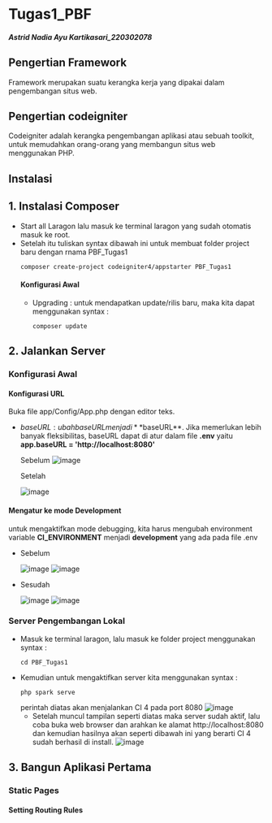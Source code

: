 # Tugas1_PBF
##### Astrid Nadia Ayu Kartikasari_220302078

## Pengertian Framework
  Framework merupakan suatu kerangka kerja yang dipakai dalam pengembangan situs web.
## Pengertian codeigniter
  Codeigniter adalah kerangka pengembangan aplikasi atau sebuah toolkit, untuk memudahkan orang-orang yang membangun situs web menggunakan PHP.
## Instalasi
## **1. Instalasi Composer**
- Start all Laragon lalu masuk ke terminal laragon yang sudah otomatis masuk ke root.
- Setelah itu tuliskan syntax dibawah ini untuk membuat folder project baru dengan rnama PBF_Tugas1
  ```shell
  composer create-project codeigniter4/appstarter PBF_Tugas1
  ```
  #### **Konfigurasi Awal**
  - Upgrading : untuk mendapatkan update/rilis baru, maka kita dapat menggunakan syntax :
    ```shell
    composer update
    ```

## **2. Jalankan Server**
### **Konfigurasi Awal**
#### **Konfigurasi URL**
Buka file app/Config/App.php dengan editor teks.
- $baseURL : ubah base URL menjadi **$baseURL**. Jika memerlukan lebih banyak fleksibilitas, baseURL dapat di atur dalam file **.env** yaitu **app.baseURL = 'http://localhost:8080'**
  
  Sebelum
  ![image](https://github.com/astridnadiaa/Tugas1_PBF/assets/134594070/710c2165-135b-4ed3-b913-58aed3bf0279)
  
  Setelah
  
  ![image](https://github.com/astridnadiaa/Tugas1_PBF/assets/134594070/5ae7ca30-c89b-4581-87ad-35ba288d1953)


#### **Mengatur ke mode Development**
untuk mengaktifkan mode debugging, kita harus mengubah environment variable **CI_ENVIRONMENT** menjadi **development** yang ada pada file .env
- Sebelum

  ![image](https://github.com/astridnadiaa/Tugas1_PBF/assets/134594070/4f29950d-030a-4a6d-98d8-6eaf6be4cdd2)
  ![image](https://github.com/astridnadiaa/Tugas1_PBF/assets/134594070/26892886-0112-46c6-950e-637328c531ff)
  
- Sesudah

  ![image](https://github.com/astridnadiaa/Tugas1_PBF/assets/134594070/9f1ae496-0a26-4bb8-85ef-caeb11e52890)
  ![image](https://github.com/astridnadiaa/Tugas1_PBF/assets/134594070/edf5de76-7f61-4c4a-a3e1-10d2e34bc666)
### **Server Pengembangan Lokal**
- Masuk ke terminal laragon, lalu masuk ke folder project menggunakan syntax :
  ```shell
  cd PBF_Tugas1
  ```
- Kemudian untuk mengaktifkan server kita menggunakan syntax :
   ```shell
  php spark serve
  ```
   perintah diatas akan menjalankan CI 4 pada port 8080
   ![image](https://github.com/astridnadiaa/Tugas1_PBF/assets/134594070/12914f96-5d99-46d1-bf5f-075402cd715d)
  - Setelah muncul tampilan seperti diatas maka server sudah aktif, lalu coba buka web browser dan arahkan ke alamat http://localhost:8080 dan kemudian hasilnya akan seperti dibawah ini yang berarti CI 4 sudah berhasil di install.
  ![image](https://github.com/astridnadiaa/Tugas1_PBF/assets/134594070/45b16db9-547f-4ba9-82d6-aed662e6d75e)

## 3. Bangun Aplikasi Pertama
### **Static Pages**
#### **Setting Routing Rules**

